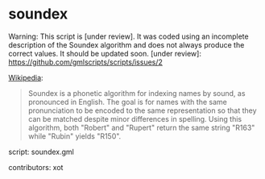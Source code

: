 soundex
=======

Warning: This script is [under review]. It was coded using an
incomplete description of the Soundex algorithm and does not
always produce the correct values. It should be updated soon.
[under review]: https://github.com/gmlscripts/scripts/issues/2

[Wikipedia]:

> Soundex is a phonetic algorithm for indexing names by sound, 
> as pronounced in English. The goal is for names with the same 
> pronunciation to be encoded to the same representation so that 
> they can be matched despite minor differences in spelling.
> Using this algorithm, both "Robert" and "Rupert" return the same 
> string "R163" while "Rubin" yields "R150".

[Wikipedia]: http://en.wikipedia.org/wiki/Soundex

script: soundex.gml

contributors: xot

